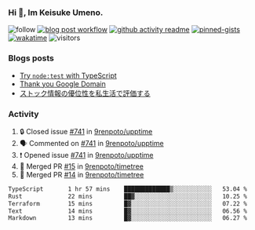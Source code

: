 ### Hi 👋, Im Keisuke Umeno.

<!--
**9renpoto/9renpoto** is a ✨ _special_ ✨ repository because its `README.md` (this file) appears on your GitHub profile.

Here are some ideas to get you started:

- 🔭 I’m currently working on ...
- 🌱 I’m currently learning ...
- 👯 I’m looking to collaborate on ...
- 🤔 I’m looking for help with ...
- 💬 Ask me about ...
- 📫 How to reach me: ...
- 😄 Pronouns: ...
- ⚡ Fun fact: ...
-->

![follow](https://img.shields.io/github/followers/9renpoto?label=Follow&style=social)
[![blog post workflow](https://github.com/9renpoto/9renpoto/actions/workflows/blog.yml/badge.svg)](https://github.com/9renpoto/9renpoto/actions/workflows/blog.yml)
[![github activity readme](https://github.com/9renpoto/9renpoto/actions/workflows/activity.yml/badge.svg)](https://github.com/9renpoto/9renpoto/actions/workflows/activity.yml)
[![pinned-gists](https://github.com/9renpoto/9renpoto/actions/workflows/pin-gist.yml/badge.svg)](https://github.com/9renpoto/9renpoto/actions/workflows/pin-gist.yml)
[![wakatime](https://github.com/9renpoto/9renpoto/actions/workflows/waka-readme-status.yml/badge.svg)](https://github.com/9renpoto/9renpoto/actions/workflows/waka-readme-status.yml)
![visitors](https://komarev.com/ghpvc/?username=9renpoto&label=Profile%20views&color=0e75b6&style=flat)

### Blogs posts

<!-- BLOG-POST-LIST:START -->
- [Try `node:test` with TypeScript](https://9renpoto.win/entry/2023/07/23/node-test-runner)
- [Thank you Google Domain](https://9renpoto.win/entry/2023/07/08/new-domain)
- [ストック情報の優位性を私生活で評価する](https://9renpoto.win/entry/2023/05/28/stock)
<!-- BLOG-POST-LIST:END -->

### Activity

<!--START_SECTION:activity-->
1. 🔒 Closed issue [#741](https://github.com/9renpoto/upptime/issues/741) in [9renpoto/upptime](https://github.com/9renpoto/upptime)
2. 🗣 Commented on [#741](https://github.com/9renpoto/upptime/issues/741#issuecomment-1692888773) in [9renpoto/upptime](https://github.com/9renpoto/upptime)
3. ❗ Opened issue [#741](https://github.com/9renpoto/upptime/issues/741) in [9renpoto/upptime](https://github.com/9renpoto/upptime)
4. 🎉 Merged PR [#15](https://github.com/9renpoto/timetree/pull/15) in [9renpoto/timetree](https://github.com/9renpoto/timetree)
5. 🎉 Merged PR [#14](https://github.com/9renpoto/timetree/pull/14) in [9renpoto/timetree](https://github.com/9renpoto/timetree)
<!--END_SECTION:activity-->

<!--START_SECTION:waka-->

```txt
TypeScript       1 hr 57 mins    █████████████▒░░░░░░░░░░░   53.04 %
Rust             22 mins         ██▓░░░░░░░░░░░░░░░░░░░░░░   10.25 %
Terraform        15 mins         █▓░░░░░░░░░░░░░░░░░░░░░░░   07.22 %
Text             14 mins         █▓░░░░░░░░░░░░░░░░░░░░░░░   06.56 %
Markdown         13 mins         █▓░░░░░░░░░░░░░░░░░░░░░░░   06.27 %
```

<!--END_SECTION:waka-->
